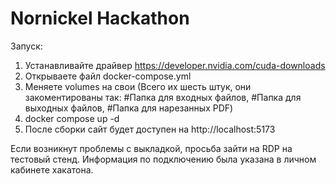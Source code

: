 # Nornickel Hackathon

Запуск:

1. Устанавливайте драйвер https://developer.nvidia.com/cuda-downloads
2. Открываете файл docker-compose.yml
3. Меняете volumes на свои (Всего их шесть штук, они закоментированы так: #Папка для входных файлов,  #Папка для выходных файлов, #Папка для нарезанных PDF)
4. docker compose up -d
5. После сборки сайт будет доступен на http://localhost:5173

Если возникнут проблемы с выкладкой, просьба зайти на RDP на тестовый стенд. Информация по подключению была указана в личном кабинете хакатона.
